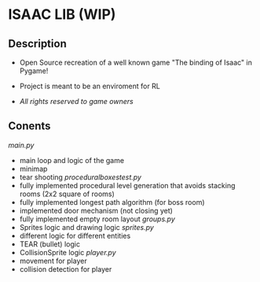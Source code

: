# ISAAC LIB (WIP)
## Description
- Open Source recreation of a well known game "The binding of Isaac" in Pygame!
- Project is meant to be an enviroment for RL

- *All rights reserved to game owners*

## Conents
*main.py*  
- main loop and logic of the game
- minimap
- tear shooting
*proceduralboxestest.py*
- fully implemented procedural level generation that avoids stacking rooms (2x2 square of rooms)
- fully implemented longest path algorithm (for boss room)
- implemented door mechanism (not closing yet)
- fully implemented empty room layout
*groups.py*
- Sprites logic and drawing logic
*sprites.py*
- different logic for different entities
- TEAR (bullet) logic
- CollisionSprite logic
*player.py*
- movement for player
- collision detection for player



